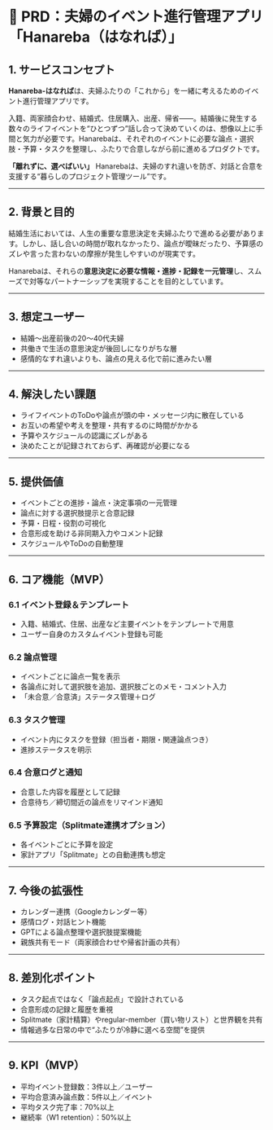 # 📝 PRD：夫婦のイベント進行管理アプリ「Hanareba（はなれば）」

## 1. サービスコンセプト

**Hanareba-はなれば**は、夫婦ふたりの「これから」を一緒に考えるためのイベント進行管理アプリです。

入籍、両家顔合わせ、結婚式、住居購入、出産、帰省——。結婚後に発生する数々のライフイベントを“ひとつずつ”話し合って決めていくのは、想像以上に手間と気力が必要です。Hanarebaは、それぞれのイベントに必要な論点・選択肢・予算・タスクを整理し、ふたりで合意しながら前に進めるプロダクトです。

**「離れずに、選べばいい」**
Hanarebaは、夫婦のすれ違いを防ぎ、対話と合意を支援する“暮らしのプロジェクト管理ツール”です。

---

## 2. 背景と目的

結婚生活においては、人生の重要な意思決定を夫婦ふたりで進める必要があります。しかし、話し合いの時間が取れなかったり、論点が曖昧だったり、予算感のズレや言った言わないの摩擦が発生しやすいのが現実です。

Hanarebaは、それらの**意思決定に必要な情報・進捗・記録を一元管理**し、スムーズで対等なパートナーシップを実現することを目的としています。

---

## 3. 想定ユーザー

* 結婚〜出産前後の20〜40代夫婦
* 共働きで生活の意思決定が後回しになりがちな層
* 感情的なすれ違いよりも、論点の見える化で前に進みたい層

---

## 4. 解決したい課題

* ライフイベントのToDoや論点が頭の中・メッセージ内に散在している
* お互いの希望や考えを整理・共有するのに時間がかかる
* 予算やスケジュールの認識にズレがある
* 決めたことが記録されておらず、再確認が必要になる

---

## 5. 提供価値

* イベントごとの進捗・論点・決定事項の一元管理
* 論点に対する選択肢提示と合意記録
* 予算・日程・役割の可視化
* 合意形成を助ける非同期入力やコメント記録
* スケジュールやToDoの自動整理

---

## 6. コア機能（MVP）

### 6.1 イベント登録＆テンプレート

* 入籍、結婚式、住居、出産など主要イベントをテンプレートで用意
* ユーザー自身のカスタムイベント登録も可能

### 6.2 論点管理

* イベントごとに論点一覧を表示
* 各論点に対して選択肢を追加、選択肢ごとのメモ・コメント入力
* 「未合意／合意済」ステータス管理＋ログ

### 6.3 タスク管理

* イベント内にタスクを登録（担当者・期限・関連論点つき）
* 進捗ステータスを明示

### 6.4 合意ログと通知

* 合意した内容を履歴として記録
* 合意待ち／締切間近の論点をリマインド通知

### 6.5 予算設定（Splitmate連携オプション）

* 各イベントごとに予算を設定
* 家計アプリ「Splitmate」との自動連携も想定

---

## 7. 今後の拡張性

* カレンダー連携（Googleカレンダー等）
* 感情ログ・対話ヒント機能
* GPTによる論点整理や選択肢提案機能
* 親族共有モード（両家顔合わせや帰省計画の共有）

---

## 8. 差別化ポイント

* タスク起点ではなく「論点起点」で設計されている
* 合意形成の記録と履歴を重視
* Splitmate（家計精算）やregular-member（買い物リスト）と世界観を共有
* 情報過多な日常の中で“ふたりが冷静に選べる空間”を提供

---

## 9. KPI（MVP）

* 平均イベント登録数：3件以上／ユーザー
* 平均合意済み論点数：5件以上／イベント
* 平均タスク完了率：70%以上
* 継続率（W1 retention）：50%以上
